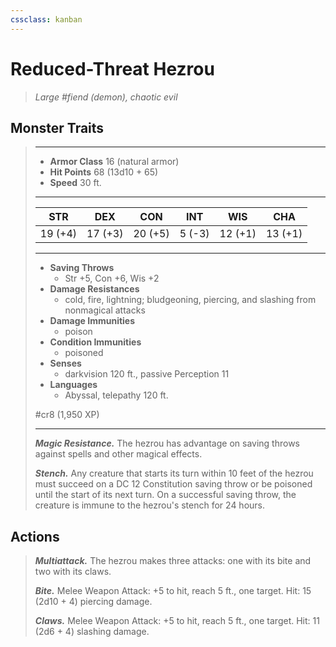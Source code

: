 ```yaml
---
cssclass: kanban
---
```


# Reduced-Threat Hezrou
>*Large #fiend (demon), chaotic evil*
## Monster Traits
>___
>- **Armor Class** 16 (natural armor)
>- **Hit Points** 68 (13d10 + 65)
>- **Speed** 30 ft.
>___
>|STR|DEX|CON|INT|WIS|CHA|
>|:---:|:---:|:---:|:---:|:---:|:---:|
>|19 (+4)|17 (+3)|20 (+5)|5 (-3)|12 (+1)|13 (+1)|
>___
>- **Saving Throws**
>	 - Str +5, Con +6, Wis +2
>- **Damage Resistances**
>	 - cold, fire, lightning; bludgeoning, piercing, and slashing from nonmagical attacks
>- **Damage Immunities**
>	 - poison
>- **Condition Immunities**
>	 - poisoned
>- **Senses**
>	 - darkvision 120 ft., passive Perception 11
>- **Languages**
>	 - Abyssal, telepathy 120 ft.
>
> #cr8 (1,950 XP)
>___
>***Magic Resistance.*** The hezrou has advantage on saving throws against spells and other magical effects.  
>
>***Stench.*** Any creature that starts its turn within 10 feet of the hezrou must succeed on a DC 12 Constitution saving throw or be poisoned until the start of its next turn. On a successful saving throw, the creature is immune to the hezrou's stench for 24 hours.  
>
## Actions
>***Multiattack.*** The hezrou makes three attacks: one with its bite and two with its claws.  
>
>***Bite.*** Melee Weapon Attack: +5 to hit, reach 5 ft., one target. Hit: 15 (2d10 + 4) piercing damage.  
>
>***Claws.*** Melee Weapon Attack: +5 to hit, reach 5 ft., one target. Hit: 11 (2d6 + 4) slashing damage.